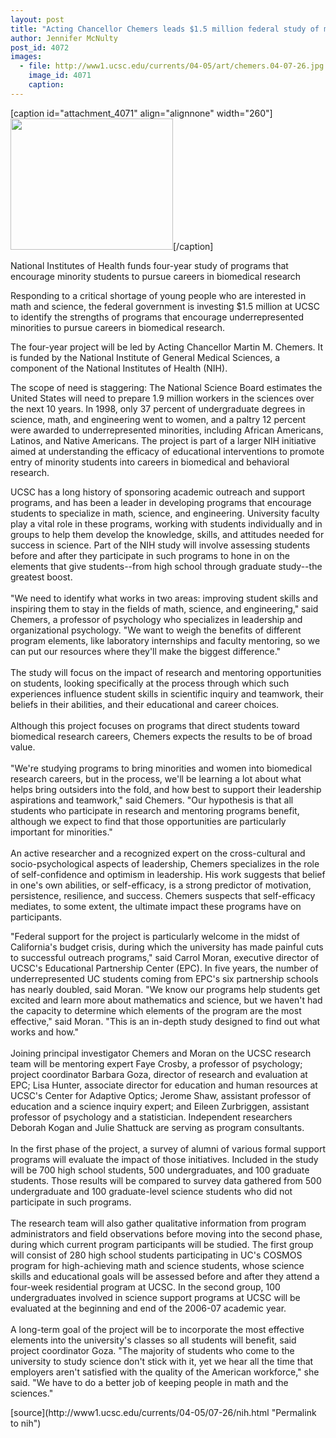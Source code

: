 ```yaml
---
layout: post
title: "Acting Chancellor Chemers leads $1.5 million federal study of math, science programs"
author: Jennifer McNulty
post_id: 4072
images:
  - file: http://www1.ucsc.edu/currents/04-05/art/chemers.04-07-26.jpg
    image_id: 4071
    caption: 
---
```


[caption id="attachment_4071" align="alignnone" width="260"]<a href="http://localhost/mysite/wp-content/uploads/2004/07/chemers.04-07-26.jpg"><img class="size-full wp-image-4071" src="http://localhost/mysite/wp-content/uploads/2004/07/chemers.04-07-26.jpg" alt="" width="260" height="210" /></a>[/caption]
<p class="sectionheadblack">
  National Institutes of Health funds four-year study of programs that encourage minority students to pursue careers in biomedical research
</p>
<p>
  Responding to a critical shortage of young people who are interested in math and science, the federal government is investing $1.5 million at UCSC to identify the strengths of programs that encourage underrepresented minorities to pursue careers in biomedical research.
</p>
<p>
  The four-year project will be led by Acting Chancellor Martin M. Chemers. It is funded by the National Institute of General Medical Sciences, a component of the National Institutes of Health (NIH).
</p>
<p>
  The scope of need is staggering: The National Science Board estimates the United States will need to prepare 1.9 million workers in the sciences over the next 10 years. In 1998, only 37 percent of undergraduate degrees in science, math, and engineering went to women, and a paltry 12 percent were awarded to underrepresented minorities, including African Americans, Latinos, and Native Americans. The project is part of a larger NIH initiative aimed at understanding the efficacy of educational interventions to promote entry of minority students into careers in biomedical and behavioral research.
</p>
<p>
  UCSC has a long history of sponsoring academic outreach and support programs, and has been a leader in developing programs that encourage students to specialize in math, science, and engineering. University faculty play a vital role in these programs, working with students individually and in groups to help them develop the knowledge, skills, and attitudes needed for success in science. Part of the NIH study will involve assessing students before and after they participate in such programs to hone in on the elements that give students--from high school through graduate study--the greatest boost.<br>
  <br>
  "We need to identify what works in two areas: improving student skills and inspiring them to stay in the fields of math, science, and engineering," said Chemers, a professor of psychology who specializes in leadership and organizational psychology. "We want to weigh the benefits of different program elements, like laboratory internships and faculty mentoring, so we can put our resources where they'll make the biggest difference."<br>
  <br>
  The study will focus on the impact of research and mentoring opportunities on students, looking specifically at the process through which such experiences influence student skills in scientific inquiry and teamwork, their beliefs in their abilities, and their educational and career choices.<br>
  <br>
  Although this project focuses on programs that direct students toward biomedical research careers, Chemers expects the results to be of broad value.<br>
  <br>
  "We're studying programs to bring minorities and women into biomedical research careers, but in the process, we'll be learning a lot about what helps bring outsiders into the fold, and how best to support their leadership aspirations and teamwork," said Chemers. "Our hypothesis is that all students who participate in research and mentoring programs benefit, although we expect to find that those opportunities are particularly important for minorities."<br>
  <br>
  An active researcher and a recognized expert on the cross-cultural and socio-psychological aspects of leadership, Chemers specializes in the role of self-confidence and optimism in leadership. His work suggests that belief in one's own abilities, or self-efficacy, is a strong predictor of motivation, persistence, resilience, and success. Chemers suspects that self-efficacy mediates, to some extent, the ultimate impact these programs have on participants.
</p>
<p>
  "Federal support for the project is particularly welcome in the midst of California's budget crisis, during which the university has made painful cuts to successful outreach programs," said Carrol Moran, executive director of UCSC's Educational Partnership Center (EPC). In five years, the number of underrepresented UC students coming from EPC's six partnership schools has nearly doubled, said Moran. "We know our programs help students get excited and learn more about mathematics and science, but we haven't had the capacity to determine which elements of the program are the most effective," said Moran. "This is an in-depth study designed to find out what works and how."<br>
  <br>
  Joining principal investigator Chemers and Moran on the UCSC research team will be mentoring expert Faye Crosby, a professor of psychology; project coordinator Barbara Goza, director of research and evaluation at EPC; Lisa Hunter, associate director for education and human resources at UCSC's Center for Adaptive Optics; Jerome Shaw, assistant professor of education and a science inquiry expert; and Eileen Zurbriggen, assistant professor of psychology and a statistician. Independent researchers Deborah Kogan and Julie Shattuck are serving as program consultants.<br>
  <br>
  In the first phase of the project, a survey of alumni of various formal support programs will evaluate the impact of those initiatives. Included in the study will be 700 high school students, 500 undergraduates, and 100 graduate students. Those results will be compared to survey data gathered from 500 undergraduate and 100 graduate-level science students who did not participate in such programs.<br>
  <br>
  The research team will also gather qualitative information from program administrators and field observations before moving into the second phase, during which current program participants will be studied. The first group will consist of 280 high school students participating in UC's COSMOS program for high-achieving math and science students, whose science skills and educational goals will be assessed before and after they attend a four-week residential program at UCSC. In the second group, 100 undergraduates involved in science support programs at UCSC will be evaluated at the beginning and end of the 2006-07 academic year.<br>
  <br>
  A long-term goal of the project will be to incorporate the most effective elements into the university's classes so all students will benefit, said project coordinator Goza. "The majority of students who come to the university to study science don't stick with it, yet we hear all the time that employers aren't satisfied with the quality of the American workforce," she said. "We have to do a better job of keeping people in math and the sciences."
</p>
[source](http://www1.ucsc.edu/currents/04-05/07-26/nih.html "Permalink to nih")

